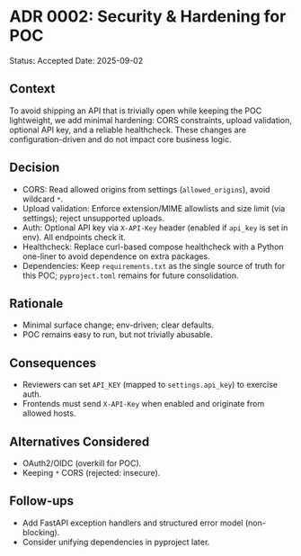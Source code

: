 # ADR 0002: Security & Hardening for POC

Status: Accepted
Date: 2025-09-02

## Context
To avoid shipping an API that is trivially open while keeping the POC lightweight, we add minimal hardening: CORS constraints, upload validation, optional API key, and a reliable healthcheck. These changes are configuration-driven and do not impact core business logic.

## Decision
- CORS: Read allowed origins from settings (`allowed_origins`), avoid wildcard `*`.
- Upload validation: Enforce extension/MIME allowlists and size limit (via settings); reject unsupported uploads.
- Auth: Optional API key via `X-API-Key` header (enabled if `api_key` is set in env). All endpoints check it.
- Healthcheck: Replace curl-based compose healthcheck with a Python one-liner to avoid dependence on extra packages.
- Dependencies: Keep `requirements.txt` as the single source of truth for this POC; `pyproject.toml` remains for future consolidation.

## Rationale
- Minimal surface change; env-driven; clear defaults.
- POC remains easy to run, but not trivially abusable.

## Consequences
- Reviewers can set `API_KEY` (mapped to `settings.api_key`) to exercise auth.
- Frontends must send `X-API-Key` when enabled and originate from allowed hosts.

## Alternatives Considered
- OAuth2/OIDC (overkill for POC).
- Keeping `*` CORS (rejected: insecure).

## Follow-ups
- Add FastAPI exception handlers and structured error model (non-blocking).
- Consider unifying dependencies in pyproject later.
